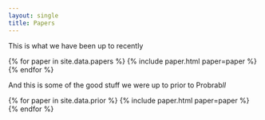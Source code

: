 ```yaml
---
layout: single
title: Papers
---
```


This is what we have been up to recently

{% for paper in site.data.papers %}
{% include paper.html paper=paper %}
{% endfor %}

And this is some of the good stuff we were up to prior to Probrab*ll*

{% for paper in site.data.prior %}
{% include paper.html paper=paper %}
{% endfor %}
